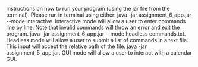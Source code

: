Instructions on how to run your program (using the jar file from the terminal).
Please run in terminal using either:
java -jar assignment_6_app.jar --mode interactive. Interactive mode will allow a user to enter commands line by line. Note that invalid commands will throw an error and exit the program.
java -jar assignment_6_app.jar --mode headless commands.txt. Headless mode will allow a user to submit a list of commands in a text file. This input will accept the relative path of the file.
java -jar assignment_5_app.jar. GUI mode will allow a user to interact with a calendar GUI.
